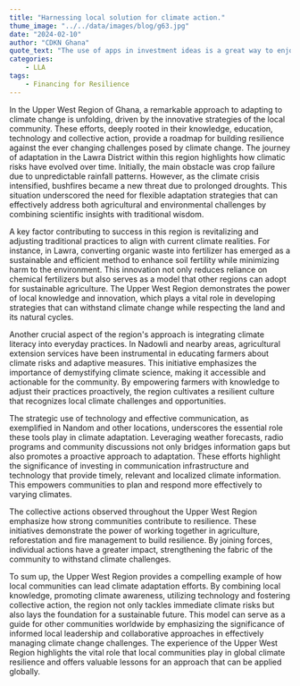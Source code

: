 ```yaml
---
title: "Harnessing local solution for climate action."
thume_image: "../../data/images/blog/g63.jpg"
date: "2024-02-10"
author: "CDKN Ghana"
quote_text: "The use of apps in investment ideas is a great way to enjoy the convenience."
categories:
    - LLA
tags:
    - ⁠Financing for Resilience
---
```


In the Upper West Region of Ghana, a remarkable approach to adapting to climate change is unfolding, driven by the innovative strategies of the local community. These efforts, deeply rooted in their knowledge, education, technology and collective action, provide a roadmap for building resilience against the ever changing challenges posed by climate change. The journey of adaptation in the Lawra District within this region highlights how climatic risks have evolved over time. Initially, the main obstacle was crop failure due to unpredictable rainfall patterns. However, as the climate crisis intensified, bushfires became a new threat due to prolonged droughts. This situation underscored the need for flexible adaptation strategies that can effectively address both agricultural and environmental challenges by combining scientific insights with traditional wisdom.

A key factor contributing to success in this region is revitalizing and adjusting traditional practices to align with current climate realities. For instance, in Lawra, converting organic waste into fertilizer has emerged as a sustainable and efficient method to enhance soil fertility while minimizing harm to the environment. This innovation not only reduces reliance on chemical fertilizers but also serves as a model that other regions can adopt for sustainable agriculture.
The Upper West Region demonstrates the power of local knowledge and innovation, which plays a vital role in developing strategies that can withstand climate change while respecting the land and its natural cycles.

Another crucial aspect of the region's approach is integrating climate literacy into everyday practices. In Nadowli and nearby areas, agricultural extension services have been instrumental in educating farmers about climate risks and adaptive measures. This initiative emphasizes the importance of demystifying climate science, making it accessible and actionable for the community. By empowering farmers with knowledge to adjust their practices proactively, the region cultivates a resilient culture that recognizes local climate challenges and opportunities.

The strategic use of technology and effective communication, as exemplified in Nandom and other locations, underscores the essential role these tools play in climate adaptation. Leveraging weather forecasts, radio programs and community discussions not only bridges information gaps but also promotes a proactive approach to adaptation. These efforts highlight the significance of investing in communication infrastructure and technology that provide timely, relevant and localized climate information. This empowers communities to plan and respond more effectively to varying climates.

The collective actions observed throughout the Upper West Region emphasize how strong communities contribute to resilience.
These initiatives demonstrate the power of working together in agriculture, reforestation and fire management to build resilience. By joining forces, individual actions have a greater impact, strengthening the fabric of the community to withstand climate challenges.

To sum up, the Upper West Region provides a compelling example of how local communities can lead climate adaptation efforts. By combining local knowledge, promoting climate awareness, utilizing technology and fostering collective action, the region not only tackles immediate climate risks but also lays the foundation for a sustainable future. This model can serve as a guide for other communities worldwide by emphasizing the significance of informed local leadership and collaborative approaches in effectively managing climate change challenges. The experience of the Upper West Region highlights the vital role that local communities play in global climate resilience and offers valuable lessons for an approach that can be applied globally.
